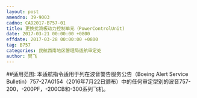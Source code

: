 ```yaml
---
layout: post
amendno: 39-9003
cadno: CAD2017-B757-01
title: 更换扰流板动力控制单元（PowerControlUnit)
date: 2017-03-21 00:00:00 +0800
effdate: 2017-03-28 00:00:00 +0800
tag: B757
categories: 民航西南地区管理局适航审定处
author: 樊飞
---
```


##适用范围:
本适航指令适用于列在波音警告服务公告（Boeing Alert Service Bulletin）757-27A0154（2016年7月22日颁布）中的任何审定型别的波音757-200，-200PF，-200CB和-300系列飞机。

